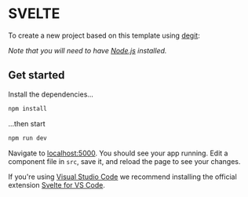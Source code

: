 # SVELTE

To create a new project based on this template using [degit](https://github.com/Rich-Harris/degit):


*Note that you will need to have [Node.js](https://nodejs.org) installed.*


## Get started

Install the dependencies...

```bash
npm install
```

...then start

```bash
npm run dev
```

Navigate to [localhost:5000](http://localhost:5000). You should see your app running. Edit a component file in `src`, save it, and reload the page to see your changes.

If you're using [Visual Studio Code](https://code.visualstudio.com/) we recommend installing the official extension [Svelte for VS Code](https://marketplace.visualstudio.com/items?itemName=svelte.svelte-vscode).

